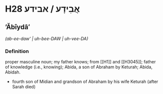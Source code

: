 # H28 אֲבִידָע / אבידע

## ʼĂbîydâʻ

_(ab-ee-daw' | uh-bee-DAW | uh-vee-DA)_

### Definition

proper masculine noun; my father knows; from [[H1]] and [[H3045]]; father of knowledge (i.e., knowing); Abida, a son of Abraham by Keturah; Abida, Abidah.

- fourth son of Midian and grandson of Abraham by his wife Keturah (after Sarah died)
